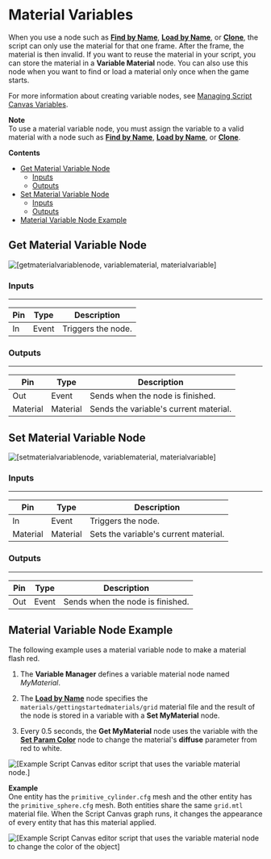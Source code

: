 # Material Variables<a name="script-canvas-variable-material-node"></a>

When you use a node such as **[Find by Name](material-find-by-name-node.md)**, **[Load by Name](material-load-by-name-node.md)**, or **[Clone](material-clone-node.md)**, the script can only use the material for that one frame\. After the frame, the material is then invalid\. If you want to reuse the material in your script, you can store the material in a **Variable Material** node\. You can also use this node when you want to find or load a material only once when the game starts\.

For more information about creating variable nodes, see [Managing Script Canvas Variables](script-canvas-managing-variables.md)\.

**Note**  
To use a material variable node, you must assign the variable to a valid material with a node such as **[Find by Name](material-find-by-name-node.md)**, **[Load by Name](material-load-by-name-node.md)**, or **[Clone](material-clone-node.md)**\.

**Contents**
+ [Get Material Variable Node](#get-material-variable-node)
  + [Inputs](#script-canvas-variable-get-material-node-input)
  + [Outputs](#script-canvas-variable-get-material-node-output)
+ [Set Material Variable Node](#set-material-variable-node)
  + [Inputs](#script-canvas-variable-set-material-node-input)
  + [Outputs](#script-canvas-variable-set-material-node-output)
+ [Material Variable Node Example](#script-canvas-variable-material-example)

## Get Material Variable Node<a name="get-material-variable-node"></a>

![\[getmaterialvariablenode, variablematerial, materialvariable\]](http://docs.aws.amazon.com/lumberyard/latest/userguide/images/scriptcanvasnodes/script-canvas-get-material-variable-node.png)

### Inputs<a name="script-canvas-variable-get-material-node-input"></a>


****  

| Pin | Type | Description | 
| --- | --- | --- | 
| In | Event | Triggers the node\. | 

### Outputs<a name="script-canvas-variable-get-material-node-output"></a>


****  

| Pin | Type | Description | 
| --- | --- | --- | 
| Out | Event |  Sends when the node is finished\.  | 
| Material |  Material  |  Sends the variable's current material\.  | 

## Set Material Variable Node<a name="set-material-variable-node"></a>

![\[setmaterialvariablenode, variablematerial, materialvariable\]](http://docs.aws.amazon.com/lumberyard/latest/userguide/images/scriptcanvasnodes/script-canvas-set-material-variable-node.png)

### Inputs<a name="script-canvas-variable-set-material-node-input"></a>


****  

| Pin | Type | Description | 
| --- | --- | --- | 
| In | Event | Triggers the node\. | 
| Material | Material | Sets the variable's current material\. | 

### Outputs<a name="script-canvas-variable-set-material-node-output"></a>


****  

| Pin | Type | Description | 
| --- | --- | --- | 
| Out | Event |  Sends when the node is finished\.  | 

## Material Variable Node Example<a name="script-canvas-variable-material-example"></a>

The following example uses a material variable node to make a material flash red\.

1. The **Variable Manager** defines a variable material node named *MyMaterial*\.

1. The **[Load by Name](material-load-by-name-node.md)** node specifies the `materials/gettingstartedmaterials/grid` material file and the result of the node is stored in a variable with a **Set MyMaterial** node\.

1. Every 0\.5 seconds, the **Get MyMaterial** node uses the variable with the **[Set Param Color](script-canvas-material-set-param-color-node.md)** node to change the material's **diffuse** parameter from red to white\.

![\[Example Script Canvas editor script that uses the variable material node.\]](http://docs.aws.amazon.com/lumberyard/latest/userguide/images/scriptcanvasnodes/script-canvas-material-variable-node-example.png)

**Example**  
One entity has the `primitive_cylinder.cfg` mesh and the other entity has the `primitive_sphere.cfg` mesh\. Both entities share the same `grid.mtl` material file\. When the Script Canvas graph runs, it changes the appearance of every entity that has this material applied\.  

![\[Example Script Canvas editor script that uses the variable material node to change the color of the object\]](http://docs.aws.amazon.com/lumberyard/latest/userguide/images/scriptcanvasnodes/script-canvas-material-variable-node-example-3.gif)